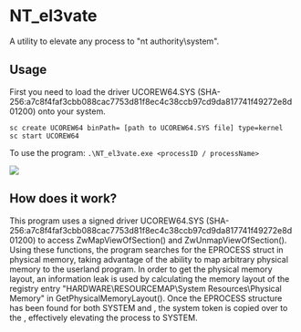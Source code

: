 # NT_el3vate
A utility to elevate any process to "nt authority\system".

## Usage
First you need to load the driver UCOREW64.SYS (SHA-256:a7c8f4faf3cbb088cac7753d81f8ec4c38ccb97cd9da817741f49272e8d01200) onto your system.
```
sc create UCOREW64 binPath= [path to UCOREW64.SYS file] type=kernel
sc start UCOREW64
```
To use the program:
```.\NT_el3vate.exe <processID / processName>```

[<img src="images/PoC.png">](demo)

## How does it work?
This program uses a signed driver UCOREW64.SYS (SHA-256:a7c8f4faf3cbb088cac7753d81f8ec4c38ccb97cd9da817741f49272e8d01200) to access ZwMapViewOfSection() and ZwUnmapViewOfSection(). Using these functions, the program searches for the EPROCESS struct in physical memory, taking advantage of the ability to map arbitrary physical memory to the userland program. In order to get the physical memory layout, an information leak is used by calculating the memory layout of the registry entry "HARDWARE\\RESOURCEMAP\\System Resources\\Physical Memory" in GetPhysicalMemoryLayout(). Once the EPROCESS structure has been found for both SYSTEM and <targetProcess>, the system token is copied over to the <targetProcess>, effectively elevating the process to SYSTEM.



